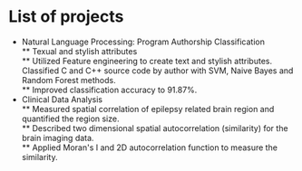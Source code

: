 
# List of projects<br>
* Natural Language Processing: Program Authorship Classification<br>
** Texual and stylish attributes<br>
** Utilized Feature engineering to create text and stylish attributes. Classified C and C++ source code by author with SVM, Naive Bayes and Random Forest methods.<br>
** Improved classification accuracy to 91.87%.<br>
* Clinical Data Analysis<br>
** Measured spatial correlation of epilepsy related brain region and quantified the region size. <br>
** Described two dimensional spatial autocorrelation (similarity) for the brain imaging data.<br>
** Applied Moran's I and 2D autocorrelation function to measure the similarity.

